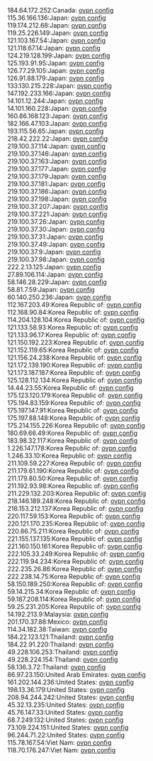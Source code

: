 184.64.172.252:Canada: [ovpn config](vpn/184_64_172_252.ovpn)  
115.36.166.136:Japan: [ovpn config](vpn/115_36_166_136.ovpn)  
119.174.212.68:Japan: [ovpn config](vpn/119_174_212_68.ovpn)  
119.25.226.149:Japan: [ovpn config](vpn/119_25_226_149.ovpn)  
121.103.167.54:Japan: [ovpn config](vpn/121_103_167_54.ovpn)  
121.118.67.14:Japan: [ovpn config](vpn/121_118_67_14.ovpn)  
124.219.128.199:Japan: [ovpn config](vpn/124_219_128_199.ovpn)  
125.193.91.95:Japan: [ovpn config](vpn/125_193_91_95.ovpn)  
126.77.29.105:Japan: [ovpn config](vpn/126_77_29_105.ovpn)  
126.91.88.179:Japan: [ovpn config](vpn/126_91_88_179.ovpn)  
133.130.215.228:Japan: [ovpn config](vpn/133_130_215_228.ovpn)  
147.192.233.166:Japan: [ovpn config](vpn/147_192_233_166.ovpn)  
14.101.12.244:Japan: [ovpn config](vpn/14_101_12_244.ovpn)  
14.101.160.228:Japan: [ovpn config](vpn/14_101_160_228.ovpn)  
160.86.168.123:Japan: [ovpn config](vpn/160_86_168_123.ovpn)  
182.166.47.103:Japan: [ovpn config](vpn/182_166_47_103.ovpn)  
193.115.56.65:Japan: [ovpn config](vpn/193_115_56_65.ovpn)  
218.42.222.22:Japan: [ovpn config](vpn/218_42_222_22.ovpn)  
219.100.37.114:Japan: [ovpn config](vpn/219_100_37_114.ovpn)  
219.100.37.146:Japan: [ovpn config](vpn/219_100_37_146.ovpn)  
219.100.37.163:Japan: [ovpn config](vpn/219_100_37_163.ovpn)  
219.100.37.177:Japan: [ovpn config](vpn/219_100_37_177.ovpn)  
219.100.37.179:Japan: [ovpn config](vpn/219_100_37_179.ovpn)  
219.100.37.181:Japan: [ovpn config](vpn/219_100_37_181.ovpn)  
219.100.37.186:Japan: [ovpn config](vpn/219_100_37_186.ovpn)  
219.100.37.198:Japan: [ovpn config](vpn/219_100_37_198.ovpn)  
219.100.37.207:Japan: [ovpn config](vpn/219_100_37_207.ovpn)  
219.100.37.221:Japan: [ovpn config](vpn/219_100_37_221.ovpn)  
219.100.37.26:Japan: [ovpn config](vpn/219_100_37_26.ovpn)  
219.100.37.30:Japan: [ovpn config](vpn/219_100_37_30.ovpn)  
219.100.37.31:Japan: [ovpn config](vpn/219_100_37_31.ovpn)  
219.100.37.49:Japan: [ovpn config](vpn/219_100_37_49.ovpn)  
219.100.37.9:Japan: [ovpn config](vpn/219_100_37_9.ovpn)  
219.100.37.98:Japan: [ovpn config](vpn/219_100_37_98.ovpn)  
222.2.13.125:Japan: [ovpn config](vpn/222_2_13_125.ovpn)  
27.89.106.114:Japan: [ovpn config](vpn/27_89_106_114.ovpn)  
58.146.28.229:Japan: [ovpn config](vpn/58_146_28_229.ovpn)  
58.81.7.59:Japan: [ovpn config](vpn/58_81_7_59.ovpn)  
60.140.250.236:Japan: [ovpn config](vpn/60_140_250_236.ovpn)  
112.167.203.49:Korea Republic of: [ovpn config](vpn/112_167_203_49.ovpn)  
112.168.90.84:Korea Republic of: [ovpn config](vpn/112_168_90_84.ovpn)  
114.204.128.104:Korea Republic of: [ovpn config](vpn/114_204_128_104.ovpn)  
121.133.58.93:Korea Republic of: [ovpn config](vpn/121_133_58_93.ovpn)  
121.133.96.17:Korea Republic of: [ovpn config](vpn/121_133_96_17.ovpn)  
121.150.192.223:Korea Republic of: [ovpn config](vpn/121_150_192_223.ovpn)  
121.152.119.65:Korea Republic of: [ovpn config](vpn/121_152_119_65.ovpn)  
121.156.24.238:Korea Republic of: [ovpn config](vpn/121_156_24_238.ovpn)  
121.172.139.190:Korea Republic of: [ovpn config](vpn/121_172_139_190.ovpn)  
121.173.187.187:Korea Republic of: [ovpn config](vpn/121_173_187_187.ovpn)  
125.128.112.134:Korea Republic of: [ovpn config](vpn/125_128_112_134.ovpn)  
14.44.23.55:Korea Republic of: [ovpn config](vpn/14_44_23_55.ovpn)  
175.123.120.179:Korea Republic of: [ovpn config](vpn/175_123_120_179.ovpn)  
175.194.83.159:Korea Republic of: [ovpn config](vpn/175_194_83_159.ovpn)  
175.197.147.91:Korea Republic of: [ovpn config](vpn/175_197_147_91.ovpn)  
175.197.88.148:Korea Republic of: [ovpn config](vpn/175_197_88_148.ovpn)  
175.214.155.226:Korea Republic of: [ovpn config](vpn/175_214_155_226.ovpn)  
180.69.66.49:Korea Republic of: [ovpn config](vpn/180_69_66_49.ovpn)  
183.98.32.117:Korea Republic of: [ovpn config](vpn/183_98_32_117.ovpn)  
1.226.147.178:Korea Republic of: [ovpn config](vpn/1_226_147_178.ovpn)  
1.246.33.10:Korea Republic of: [ovpn config](vpn/1_246_33_10.ovpn)  
211.109.59.227:Korea Republic of: [ovpn config](vpn/211_109_59_227.ovpn)  
211.179.61.190:Korea Republic of: [ovpn config](vpn/211_179_61_190.ovpn)  
211.179.80.50:Korea Republic of: [ovpn config](vpn/211_179_80_50.ovpn)  
211.192.93.98:Korea Republic of: [ovpn config](vpn/211_192_93_98.ovpn)  
211.229.132.203:Korea Republic of: [ovpn config](vpn/211_229_132_203.ovpn)  
218.146.189.248:Korea Republic of: [ovpn config](vpn/218_146_189_248.ovpn)  
218.153.212.137:Korea Republic of: [ovpn config](vpn/218_153_212_137.ovpn)  
220.117.59.153:Korea Republic of: [ovpn config](vpn/220_117_59_153.ovpn)  
220.121.170.235:Korea Republic of: [ovpn config](vpn/220_121_170_235.ovpn)  
220.86.75.211:Korea Republic of: [ovpn config](vpn/220_86_75_211.ovpn)  
221.155.137.135:Korea Republic of: [ovpn config](vpn/221_155_137_135.ovpn)  
221.160.150.161:Korea Republic of: [ovpn config](vpn/221_160_150_161.ovpn)  
222.105.33.249:Korea Republic of: [ovpn config](vpn/222_105_33_249.ovpn)  
222.119.94.234:Korea Republic of: [ovpn config](vpn/222_119_94_234.ovpn)  
222.235.26.86:Korea Republic of: [ovpn config](vpn/222_235_26_86.ovpn)  
222.238.14.75:Korea Republic of: [ovpn config](vpn/222_238_14_75.ovpn)  
58.150.189.250:Korea Republic of: [ovpn config](vpn/58_150_189_250.ovpn)  
59.14.215.34:Korea Republic of: [ovpn config](vpn/59_14_215_34.ovpn)  
59.187.208.114:Korea Republic of: [ovpn config](vpn/59_187_208_114.ovpn)  
59.25.231.205:Korea Republic of: [ovpn config](vpn/59_25_231_205.ovpn)  
14.192.213.9:Malaysia: [ovpn config](vpn/14_192_213_9.ovpn)  
201.170.37.88:Mexico: [ovpn config](vpn/201_170_37_88.ovpn)  
114.34.182.38:Taiwan: [ovpn config](vpn/114_34_182_38.ovpn)  
184.22.123.121:Thailand: [ovpn config](vpn/184_22_123_121.ovpn)  
184.22.91.220:Thailand: [ovpn config](vpn/184_22_91_220.ovpn)  
49.228.106.253:Thailand: [ovpn config](vpn/49_228_106_253.ovpn)  
49.228.224.154:Thailand: [ovpn config](vpn/49_228_224_154.ovpn)  
58.136.3.72:Thailand: [ovpn config](vpn/58_136_3_72.ovpn)  
86.97.23.150:United Arab Emirates: [ovpn config](vpn/86_97_23_150.ovpn)  
161.202.144.236:United States: [ovpn config](vpn/161_202_144_236.ovpn)  
198.13.36.179:United States: [ovpn config](vpn/198_13_36_179.ovpn)  
208.94.244.242:United States: [ovpn config](vpn/208_94_244_242.ovpn)  
45.32.13.235:United States: [ovpn config](vpn/45_32_13_235.ovpn)  
45.76.147.33:United States: [ovpn config](vpn/45_76_147_33.ovpn)  
68.7.249.132:United States: [ovpn config](vpn/68_7_249_132.ovpn)  
73.109.224.151:United States: [ovpn config](vpn/73_109_224_151.ovpn)  
96.244.71.22:United States: [ovpn config](vpn/96_244_71_22.ovpn)  
115.78.167.54:Viet Nam: [ovpn config](vpn/115_78_167_54.ovpn)  
118.70.176.247:Viet Nam: [ovpn config](vpn/118_70_176_247.ovpn)  

